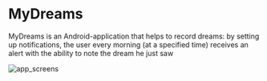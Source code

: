 # MyDreams
MyDreams is an Android-application that helps to record dreams: by setting up notifications, the user every morning (at a specified time) receives an alert with the ability to note the dream he just saw

![app_screens](https://user-images.githubusercontent.com/66432286/121899925-872c9380-cd2d-11eb-9117-e93d4c000248.png)
